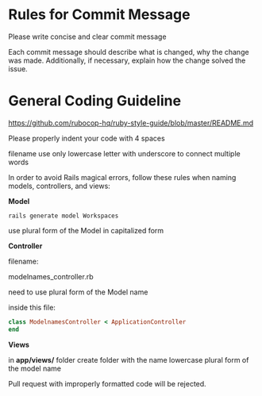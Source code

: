 # Rules for Commit Message
Please write concise and clear commit message

Each commit message should describe what is changed, why the change was made. Additionally, if necessary, explain how the change solved the issue.

# General Coding Guideline
https://github.com/rubocop-hq/ruby-style-guide/blob/master/README.md

Please properly indent your code with 4 spaces

filename use only lowercase letter with underscore to connect multiple words

In order to avoid Rails magical errors, follow these rules when naming models, controllers, and views:

**Model**

`rails generate model Workspaces`

use plural form of the Model in capitalized form

**Controller**

filename:

  modelnames_controller.rb

need to use plural form of the Model name

inside this file:
```ruby
class ModelnamesController < ApplicationController
end
```

**Views**

in **app/views/** folder create folder with the name lowercase plural form of the model name

Pull request with improperly formatted code will be rejected.
